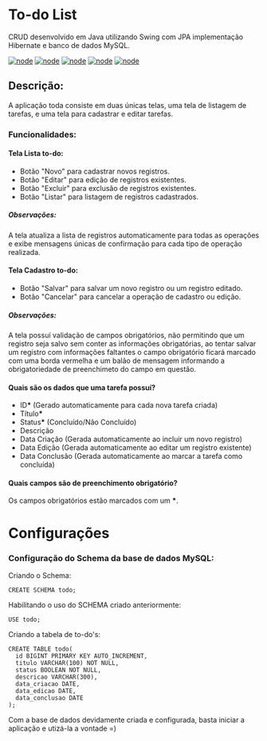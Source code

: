 # To-do List
CRUD desenvolvido em Java utilizando Swing com JPA implementação Hibernate e banco de dados MySQL.

[![node](https://img.shields.io/badge/Java-1.8.0-lightgray.svg)](https://www.java.com/pt_BR/download/)
[![node](https://img.shields.io/badge/Maven-3.5.4-steelblue.svg)](https://maven.apache.org/download.cgi)
[![node](https://img.shields.io/badge/Plugin-Lombok_1.18.6-indianRed.svg)](https://projectlombok.org/)
[![node](https://img.shields.io/badge/Database-MySQL--5.1.46-blue.svg)](https://www.mysql.com/downloads/)
[![node](https://img.shields.io/badge/Hibernate-5.4.1--Final-peru.svg)](https://www.mysql.com/downloads/)

## Descrição:
A aplicação toda consiste em duas únicas telas, uma tela de listagem de tarefas, e uma tela para cadastrar e editar tarefas.

### Funcionalidades:
#### Tela Lista to-do:
 - Botão "Novo" para cadastrar novos registros.
 - Botão "Editar" para edição de registros existentes.
 - Botão "Excluir" para exclusão de registros existentes.
 - Botão "Listar" para listagem de registros cadastrados.
 
 ##### Observações: 
 A tela atualiza a lista de registros automaticamente para todas as operações e exibe mensagens únicas de confirmação para cada tipo de operação realizada.
 
 #### Tela Cadastro to-do:
 - Botão "Salvar" para salvar um novo registro ou um registro editado.
 - Botão "Cancelar" para cancelar a operação de cadastro ou edição.
 
 ##### Observações: 
 A tela possuí validação de campos obrigatórios, não permitindo que um registro seja salvo sem conter as informações obrigatórias, ao tentar salvar um registro com informações faltantes o campo obrigatório ficará marcado com uma borda vermelha e um balão de mensagem informando a obrigatoriedade de preenchimeto do campo em questão.
 
 #### Quais são os dados que uma tarefa possuí?
 - ID<strong>*</strong> (Gerado automaticamente para cada nova tarefa criada)
 - Título<strong>*</strong>
 - Status<strong>*</strong> (Concluído/Não Concluído)
 - Descrição
 - Data Criação (Gerada automaticamente ao incluir um novo registro)
 - Data Edição (Gerada automaticamente ao editar um registro existente)
 - Data Conclusão (Gerada automaticamente ao marcar a tarefa como concluída)

 #### Quais campos são de preenchimento obrigatório?
 Os campos obrigatórios estão marcados com um <strong>*</strong>. 

 # Configurações 
 ### Configuração do Schema da base de dados MySQL:
 
 Criando o Schema: </br>

    CREATE SCHEMA todo;
    
 Habilitando o uso do SCHEMA criado anteriormente: </br>
    
    USE todo;
    
 Criando a tabela de to-do's: </br>
 
    CREATE TABLE todo(
      id BIGINT PRIMARY KEY AUTO_INCREMENT,
      titulo VARCHAR(100) NOT NULL,
      status BOOLEAN NOT NULL,
      descricao VARCHAR(300),
      data_criacao DATE,
      data_edicao DATE,
      data_conclusao DATE
    );
    
    
 Com a base de dados devidamente criada e configurada, basta iniciar a aplicação e utizá-la a vontade   =)    
